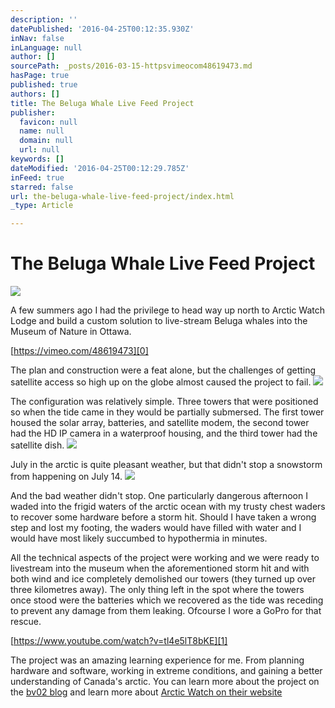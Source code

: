 ```yaml
---
description: ''
datePublished: '2016-04-25T00:12:35.930Z'
inNav: false
inLanguage: null
author: []
sourcePath: _posts/2016-03-15-httpsvimeocom48619473.md
hasPage: true
published: true
authors: []
title: The Beluga Whale Live Feed Project
publisher:
  favicon: null
  name: null
  domain: null
  url: null
keywords: []
dateModified: '2016-04-25T00:12:29.785Z'
inFeed: true
starred: false
url: the-beluga-whale-live-feed-project/index.html
_type: Article

---
```

# The Beluga Whale Live Feed Project

![](https://the-grid-user-content.s3-us-west-2.amazonaws.com/c9fdcf02-08ed-4d61-90e9-7d3c195ab4c5.jpg)

A few summers ago I had the privilege to head way up north to Arctic Watch Lodge and build a custom solution to live-stream Beluga whales into the Museum of Nature in Ottawa.

[https://vimeo.com/48619473][0]

The plan and construction were a feat alone, but the challenges of getting satellite access so high up on the globe almost caused the project to fail.
![](https://the-grid-user-content.s3-us-west-2.amazonaws.com/6519c7ad-eb9d-4804-b185-9e4b1d665f6d.jpg)

The configuration was relatively simple. Three towers that were positioned so when the tide came in they would be partially submersed. The first tower housed the solar array, batteries, and satellite modem, the second tower had the HD IP camera in a waterproof housing, and the third tower had the satellite dish.
![](https://the-grid-user-content.s3-us-west-2.amazonaws.com/77cd7de1-7398-4857-90cf-e4b4efe999a6.jpg)

July in the arctic is quite pleasant weather, but that didn't stop a snowstorm from happening on July 14\.
![](https://the-grid-user-content.s3-us-west-2.amazonaws.com/0fbdebd5-2e8f-4199-b059-7a3772360283.jpg)

And the bad weather didn't stop. One particularly dangerous afternoon I waded into the frigid waters of the arctic ocean with my trusty chest waders to recover some hardware before a storm hit. Should I have taken a wrong step and lost my footing, the waders would have filled with water and I would have most likely succumbed to hypothermia in minutes.

All the technical aspects of the project were working and we were ready to livestream into the museum when the aforementioned storm hit and with both wind and ice completely demolished our towers (they turned up over three kilometres away). The only thing left in the spot where the towers once stood were the batteries which we recovered as the tide was receding to prevent any damage from them leaking. Ofcourse I wore a GoPro for that rescue.

[https://www.youtube.com/watch?v=tl4e5lT8bKE][1]

The project was an amazing learning experience for me. From planning hardware and software, working in extreme conditions, and gaining a better understanding of Canada's arctic. You can learn more about the project on the [bv02 blog][2] and learn more about [Arctic Watch on their website][3]

[0]: https://vimeo.com/48619473 "Video"
[1]: https://www.youtube.com/watch?v=tl4e5lT8bKE "Video"
[2]: http://www.bv02.com/failure-is-always-an-option-creating-in-the-real-world/
[3]: http://arcticwatch.ca/